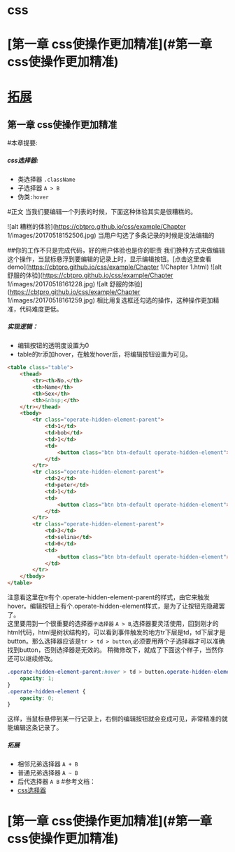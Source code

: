 # css
# [第一章 css使操作更加精准](#第一章 css使操作更加精准)
# [拓展](#拓展)

第一章 css使操作更加精准
---------
#本章提要:  

##### css选择器:
* 类选择器 `.className`
* 子选择器 `A > B`
* 伪类`:hover`  

#正文
当我们要编辑一个列表的时候，下面这种体验其实是很糟糕的。

![alt 糟糕的体验](https://cbtpro.github.io/css/example/Chapter 1/images/20170518152506.jpg)
当用户勾选了多条记录的时候是没法编辑的

##你的工作不只是完成代码，好的用户体验也是你的职责
我们换种方式来做编辑这个操作，当鼠标悬浮到要编辑的记录上时，显示编辑按钮。[点击这里查看demo](https://cbtpro.github.io/css/example/Chapter 1/Chapter 1.html)
![alt 舒服的体验](https://cbtpro.github.io/css/example/Chapter 1/images/20170518161228.jpg)
![alt 舒服的体验](https://cbtpro.github.io/css/example/Chapter 1/images/20170518161259.jpg)
相比用复选框还勾选的操作，这种操作更加精准，代码难度更低。
##### 实现逻辑：
* 编辑按钮的透明度设置为0
* table的tr添加hover，在触发hover后，将编辑按钮设置为可见。 
```html
<table class="table">
	<thead>
		<tr><th>No.</th>
		<th>Name</th>
		<th>Sex</th>
		<th>&nbsp;</th>
	</tr></thead>
	<tbody>
		<tr class="operate-hidden-element-parent">
			<td>1</td>
			<td>bob</td>
			<td>1</td>
			<td>
				<button class="btn btn-default operate-hidden-element">编辑</button>
			</td>
		</tr>
		<tr class="operate-hidden-element-parent">
			<td>2</td>
			<td>peter</td>
			<td>1</td>
			<td>
				<button class="btn btn-default operate-hidden-element">编辑</button>
			</td>
		</tr>
		<tr class="operate-hidden-element-parent">
			<td>3</td>
			<td>selina</td>
			<td>0</td>
			<td>
				<button class="btn btn-default operate-hidden-element">编辑</button>
			</td>
		</tr>
	</tbody>
</table>
```
注意看这里在tr有个.operate-hidden-element-parent的样式，由它来触发hover。编辑按钮上有个.operate-hidden-element样式，是为了让按钮先隐藏罢了。  
这里要用到一个很重要的选择器`子选择器` `A > B`,选择器要灵活使用，回到刚才的html代码，html是树状结构的，可以看到事件触发的地方tr下层是td，td下层才是button。那么选择器应该是`tr > td > button`,必须要用两个子选择器才可以准确找到button，否则选择器是无效的。
稍微修改下，就成了下面这个样子，当然你还可以继续修改。
```css
.operate-hidden-element-parent:hover > td > button.operate-hidden-element {
	opacity: 1;
}
.operate-hidden-element {
	opacity: 0;
}
```
这样，当鼠标悬停到某一行记录上，右侧的编辑按钮就会变成可见，非常精准的就能编辑这条记录了。

##### 拓展
 * 相邻兄弟选择器 `A + B`
 * 普通兄弟选择器 `A ~ B`
 * 后代选择器 `A B`
#参考文档：
* [css选择器](https://developer.mozilla.org/zh-CN/docs/Web/CSS/Reference#选择器)
# [第一章 css使操作更加精准](#第一章 css使操作更加精准)